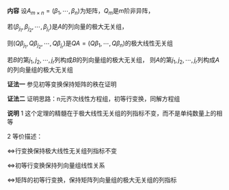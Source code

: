**内容**
设$A_{m\times n}=(\beta_1,\cdots,\beta_n)$为矩阵，$Q_m$是$m$阶非异阵，

若$(\beta_{j_1},\beta_{j_2},\cdots,\beta_{j_r})$是$A$的列向量的极大无关组，

则$(Q\beta_{j_1},Q\beta_{j_2},\cdots,Q\beta_{j_r})$是$QA
=(Q\beta_1,\cdots,Q\beta_n)$的极大线性无关组

若$B$的第$j_1,j_2,\cdots,j_r$列构成$B$的列向量组的极大无关组，
则$A$的第$j_1,j_2,\cdots,j_r$列构成$A$的列向量组的极大无关组

**证法一**
参见初等变换保持矩阵的秩在证明

**证法二**
证明思路：n元齐次线性方程组，初等行变换，同解方程组

**说明**
1 这个定理的精髓在于极大线性无关组的列指标不变，而不是单纯数量上的相等

2 等价描述：

$\Leftrightarrow$行变换保持极大线性无关组列指标不变

$\Leftrightarrow$初等行变换保持列向量组线性关系

$\Leftrightarrow$矩阵的初等行变换，保持矩阵列向量组的极大无关组的列指标
